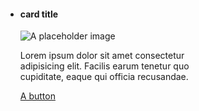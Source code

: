 
<ul class="usa-card-group" style="max-width: 320px;" >
  <li class="usa-card card-default tablet-lg:grid-col-12 widescreen:grid-col-12">
    <div class="usa-card__container">
      <div class="usa-card__header">
        <h4 class="usa-card__heading">card title</h4>
        <div class="usa-card_line"></div>
      </div>
      <div class="usa-card__media">
        <div class="usa-card__img">
          <img
            src="https://designsystem.digital.gov/img/introducing-uswds-2-0/built-to-grow--alt.jpg"
            alt="A placeholder image"
          />
        </div>
      </div>
      <div class="usa-card__body">
        <p>
          Lorem ipsum dolor sit amet consectetur adipisicing elit. Facilis earum
          tenetur quo cupiditate, eaque qui officia recusandae.
        </p>
      </div>
      <div class="usa-card__footer">
        <a href="#" class="usa-button"> A button </a>
      </div>
    </div>
  </li>
</ul>